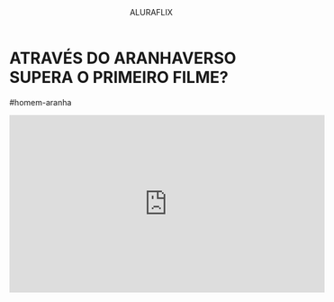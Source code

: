 <body>
    <header>ALURAFLIX</header>

 <h1>ATRAVÉS DO ARANHAVERSO SUPERA O PRIMEIRO FILME?</h1>
    <p>#homem-aranha</p>

 <iframe width="560" height="315" src="https://www.youtube.com/embed/gt_fAE1Eg2Q?si=EEv-tsY_b1B2OwKE" title="YouTube video player" frameborder="0" allow="accelerometer; autoplay; clipboard-write; encrypted-media; gyroscope; picture-in-picture; web-share" referrerpolicy="strict-origin-when-cross-origin" allowfullscreen></iframe>

</body>
